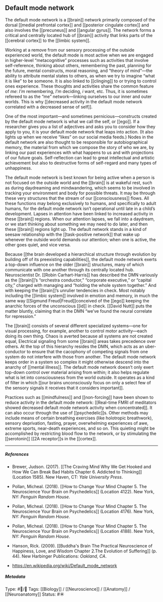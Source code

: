 ## Default mode network  # 

The default mode network is a [[brain]] network primarily composed of the dorsal [[medial prefrontal cortex]] and [[posterior cingulate cortex]] and also involves the [[precuneus]] and [[angular gyrus]]. The network forms a critical and centrally located hub of [[brain]] activity that links parts of the [[cerebral cortex]] to the [[limbic system]].

Working at a remove from our sensory processing of the outside experienced world, the default mode is most active when we are engaged in higher-level “metacognitive” processes such as activities that involve self-reference, thinking about others, remembering the past, planning for the future, mental constructs, moral reasoning, and “theory of mind”—the ability to attribute mental states to others, as when we try to imagine “what it is like” to be someone. It is also linked to [[clinging]] to or trying to control ones experience. These thoughts and activities share the common feature of _me_: _I’m_ remembering, _I’m_ deciding, _i_ want, etc. Thus, it is sometimes refereed to as the “me” network—linking ourselves to our inner and outer worlds. This is why [[decreased activity in the default mode network correlated with a decreased sense of self]]. 

One of the most important—and sometimes pernicious—constructs created by the default mode network is what we call the self, or [[ego]]. If a researcher gives you a list of adjectives and asks you to consider how they apply to you, it is your default mode network that leaps into action. (It also lights up when we receive “likes” on our social media feeds.) Nodes in the default network are also thought to be responsible for autobiographical memory, the material from which we compose the story of who we are, by linking our past experiences with what happens to us and with projections of our future goals. Self-reflection can lead to great intellectual and artistic achievement but also to destructive forms of self-regard and many types of unhappiness.

The default mode network is best known for being active when a person is not focused on the outside world and the [[brain]] is at wakeful rest, such as during daydreaming and mindwandering, which seems to be involved in tracking your environment and body for possible threats. It may be through these very structures that the stream of our [[consciousness]] flows. All these functions may belong exclusively to humans, and specifically to adult humans, for the default mode network isn’t operational until late in a child’s development. Lapses in attention have been linked to increased activity in these [[brain]] regions. When our attention lapses, we fall into a daydream, or we start thinking about something we may need to do later, and then these [[brain]] regions light up. The default network stands in a kind of seesaw relationship with the [[task-positive network]] that wake up whenever the outside world demands our attention; when one is active, the other goes quiet, and vice versa.

Because [[the brain developed a hierarchical structure through evolution by building off of its preexisting capabilities]], the default mode network exerts a top-down influence on the older [[brain]] structures, many of which communicate with one another through its centrally located hub. Neuroscientist Dr. [[Robin Carhart-Harris]] has described the DMN variously as the [[brain]]’s “orchestra conductor,” “corporate executive,” or “capital city,” charged with managing and “holding the whole system together.” And with keeping the [[brain]]’s unrulier tendencies in check. Most notably including the [[limbic system]] involved in emotion and memory, in much the same way [[Sigmund Freud|Freud]]conceived of the [[ego]] keeping the anarchic forces of the unconscious [[id]] in check. [[David Nutt]] puts the matter bluntly, claiming that in the DMN “we’ve found the neural correlate for repression.”

The [[brain]] consists of several different specialized systems—one for visual processing, for example, another to control motor activity—each doing its own thing. Chaos is averted because all systems are not created equal, Electrical signaling from some [[brain]] areas takes precedence over others. At the top of this hierarchy resides the DMN, which acts as an uber-conductor to ensure that the cacophony of competing signals from one system do not interfere with those from another. The default mode network keeps order in a system so complex it might otherwise descend into the anarchy of [[mental illness]]. The default mode network doesn’t only exert top-down control over material arising from within; it also helps regulate what is let into consciousness from the world outside. It operates as a kind of filter in which [[our brains unconsciously focus on only a select few of the sensory signals it receives that it considers important]].

Practices such as [[mindfulness]] and [[non-forcing]] have been shown to reduce activity in the default mode network: [[Real-time FMRI of meditators showed decreased default mode network activity when concentrated]]. It can also occur through the use of [[psychedelic]]s. Other methods may include means of certain breathing exercises (like holotropic breathwork), sensory deprivation, fasting, prayer, overwhelming experiences of awe, extreme sports, near-death experiences, and so on. This quieting might be accomplished by restricting blood flow to the network, or by stimulating the [[serotonin]] [[2A receptor]]s in the [[cortex]].

___

##### References

- Brewer, Judson. (2017). [[The Craving Mind Why We Get Hooked and How We Can Break Bad Habits Chapter 6. Addicted to Thinking]] (Location 1585). New Haven, CT: _Yale University Press_. 

- Pollan, Micheal. (2018). [[How to Change Your Mind Chapter 5. The Neuroscience Your Brain on Psychedelics]] (Location 4122). New York, NY: _Penguin Random House_. 

- Pollan, Micheal. (2018). [[How to Change Your Mind Chapter 5. The Neuroscience Your Brain on Psychedelics]] (Location 4176). New York, NY: _Penguin Random House_. 

- Pollan, Micheal. (2018). [[How to Change Your Mind Chapter 5. The Neuroscience Your Brain on Psychedelics]] (Location 4188). New York, NY: _Penguin Random House_. 

- Hanson, Rick. (2009). [[Buddha's Brain The Practical Neuroscience of Happiness, Love, and Wisdom Chapter 2.The Evolution of Suffering]] (p. 44). New Harbinger Publications: _Oakland, CA_.

- https://en.wikipedia.org/wiki/Default_mode_network

##### Metadata

Type: #🔵/🔵 
Tags: [[Biology]] / [[Neuroscience]] / [[Anatomy]] / [[Neuroanatomy]]
Status: #☀️ 